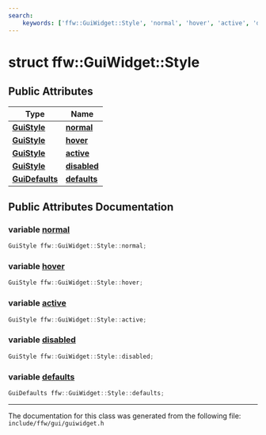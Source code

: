 ```yaml
---
search:
    keywords: ['ffw::GuiWidget::Style', 'normal', 'hover', 'active', 'disabled', 'defaults']
---
```


# struct ffw::GuiWidget::Style

## Public Attributes

|Type|Name|
|-----|-----|
|**[GuiStyle](classffw_1_1_gui_style.md)**|[**normal**](structffw_1_1_gui_widget_1_1_style.md#1a65897c0c5cf331151281c68754aaca05)|
|**[GuiStyle](classffw_1_1_gui_style.md)**|[**hover**](structffw_1_1_gui_widget_1_1_style.md#1a3163fa567332125568e1609de474ab10)|
|**[GuiStyle](classffw_1_1_gui_style.md)**|[**active**](structffw_1_1_gui_widget_1_1_style.md#1a845e243c8fa2bae9820ac863f4c243ae)|
|**[GuiStyle](classffw_1_1_gui_style.md)**|[**disabled**](structffw_1_1_gui_widget_1_1_style.md#1a16cd4f2b1fb42293442e8f761da0ae8a)|
|**[GuiDefaults](classffw_1_1_gui_defaults.md)**|[**defaults**](structffw_1_1_gui_widget_1_1_style.md#1ae28738303f85bc2b946598877f7fdc01)|


## Public Attributes Documentation

### variable <a id="1a65897c0c5cf331151281c68754aaca05" href="#1a65897c0c5cf331151281c68754aaca05">normal</a>

```cpp
GuiStyle ffw::GuiWidget::Style::normal;
```



### variable <a id="1a3163fa567332125568e1609de474ab10" href="#1a3163fa567332125568e1609de474ab10">hover</a>

```cpp
GuiStyle ffw::GuiWidget::Style::hover;
```



### variable <a id="1a845e243c8fa2bae9820ac863f4c243ae" href="#1a845e243c8fa2bae9820ac863f4c243ae">active</a>

```cpp
GuiStyle ffw::GuiWidget::Style::active;
```



### variable <a id="1a16cd4f2b1fb42293442e8f761da0ae8a" href="#1a16cd4f2b1fb42293442e8f761da0ae8a">disabled</a>

```cpp
GuiStyle ffw::GuiWidget::Style::disabled;
```



### variable <a id="1ae28738303f85bc2b946598877f7fdc01" href="#1ae28738303f85bc2b946598877f7fdc01">defaults</a>

```cpp
GuiDefaults ffw::GuiWidget::Style::defaults;
```





----------------------------------------
The documentation for this class was generated from the following file: `include/ffw/gui/guiwidget.h`
